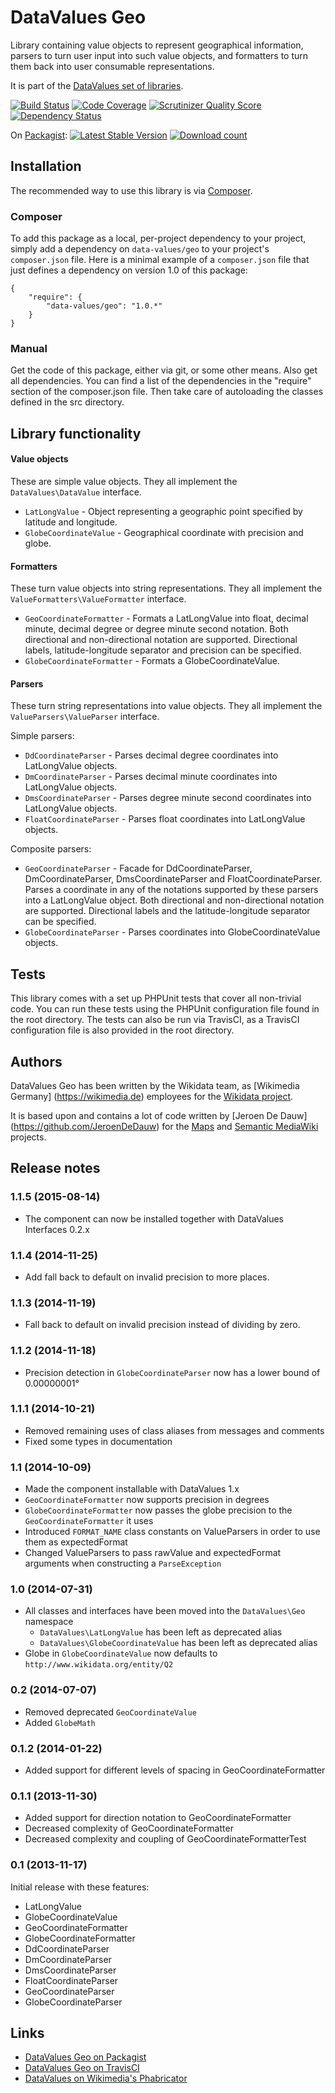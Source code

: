 # DataValues Geo

Library containing value objects to represent geographical information, parsers to turn user input
into such value objects, and formatters to turn them back into user consumable representations.

It is part of the [DataValues set of libraries](https://github.com/DataValues).

[![Build Status](https://secure.travis-ci.org/DataValues/Geo.png?branch=master)](http://travis-ci.org/DataValues/Geo)
[![Code Coverage](https://scrutinizer-ci.com/g/DataValues/Geo/badges/coverage.png?s=bf4cfd11f3b985fd05918f395c350b376a9ce0ee)](https://scrutinizer-ci.com/g/DataValues/Geo/)
[![Scrutinizer Quality Score](https://scrutinizer-ci.com/g/DataValues/Geo/badges/quality-score.png?s=e695e42b53d74fc02e5cfa2aa218420f062edbd2)](https://scrutinizer-ci.com/g/DataValues/Geo/)
[![Dependency Status](https://www.versioneye.com/php/data-values:geo/badge.png)](https://www.versioneye.com/php/data-values:geo)

On [Packagist](https://packagist.org/packages/data-values/geo):
[![Latest Stable Version](https://poser.pugx.org/data-values/geo/version.png)](https://packagist.org/packages/data-values/geo)
[![Download count](https://poser.pugx.org/data-values/geo/d/total.png)](https://packagist.org/packages/data-values/geo)

## Installation

The recommended way to use this library is via [Composer](http://getcomposer.org/).

### Composer

To add this package as a local, per-project dependency to your project, simply add a
dependency on `data-values/geo` to your project's `composer.json` file.
Here is a minimal example of a `composer.json` file that just defines a dependency on
version 1.0 of this package:

    {
        "require": {
            "data-values/geo": "1.0.*"
        }
    }

### Manual

Get the code of this package, either via git, or some other means. Also get all dependencies.
You can find a list of the dependencies in the "require" section of the composer.json file.
Then take care of autoloading the classes defined in the src directory.

## Library functionality

#### Value objects

These are simple value objects. They all implement the <code>DataValues\DataValue</code> interface.

* <code>LatLongValue</code> - Object representing a geographic point specified by latitude and longitude.
* <code>GlobeCoordinateValue</code> - Geographical coordinate with precision and globe.

#### Formatters

These turn value objects into string representations.
They all implement the <code>ValueFormatters\ValueFormatter</code> interface.

* <code>GeoCoordinateFormatter</code> - Formats a LatLongValue into float, decimal minute,
decimal degree or degree minute second notation. Both directional and non-directional notation
are supported. Directional labels, latitude-longitude separator and precision can be specified.
* <code>GlobeCoordinateFormatter</code> - Formats a GlobeCoordinateValue.

#### Parsers

These turn string representations into value objects.
They all implement the <code>ValueParsers\ValueParser</code> interface.

Simple parsers:

* <code>DdCoordinateParser</code> - Parses decimal degree coordinates into LatLongValue objects.
* <code>DmCoordinateParser</code> - Parses decimal minute coordinates into LatLongValue objects.
* <code>DmsCoordinateParser</code> - Parses degree minute second coordinates into LatLongValue objects.
* <code>FloatCoordinateParser</code> - Parses float coordinates into LatLongValue objects.

Composite parsers:

* <code>GeoCoordinateParser</code> - Facade for DdCoordinateParser, DmCoordinateParser, DmsCoordinateParser
and FloatCoordinateParser. Parses a coordinate in any of the notations supported by these parsers
into a LatLongValue object. Both directional and non-directional notation are supported. Directional
labels and the latitude-longitude separator can be specified.
* <code>GlobeCoordinateParser</code> - Parses coordinates into GlobeCoordinateValue objects.

## Tests

This library comes with a set up PHPUnit tests that cover all non-trivial code. You can run these
tests using the PHPUnit configuration file found in the root directory. The tests can also be run
via TravisCI, as a TravisCI configuration file is also provided in the root directory.

## Authors

DataValues Geo has been written by the Wikidata team, as [Wikimedia Germany]
(https://wikimedia.de) employees for the [Wikidata project](https://wikidata.org/).

It is based upon and contains a lot of code written by [Jeroen De Dauw]
(https://github.com/JeroenDeDauw) for the [Maps](https://github.com/JeroenDeDauw/Maps) and
[Semantic MediaWiki](https://semantic-mediawiki.org/) projects.

## Release notes

### 1.1.5 (2015-08-14)

* The component can now be installed together with DataValues Interfaces 0.2.x

### 1.1.4 (2014-11-25)

* Add fall back to default on invalid precision to more places.

### 1.1.3 (2014-11-19)

* Fall back to default on invalid precision instead of dividing by zero.

### 1.1.2 (2014-11-18)

* Precision detection in `GlobeCoordinateParser` now has a lower bound of 0.00000001°

### 1.1.1 (2014-10-21)

* Removed remaining uses of class aliases from messages and comments
* Fixed some types in documentation

### 1.1 (2014-10-09)

* Made the component installable with DataValues 1.x
* `GeoCoordinateFormatter` now supports precision in degrees
* `GlobeCoordinateFormatter` now passes the globe precision to the `GeoCoordinateFormatter` it uses
* Introduced `FORMAT_NAME` class constants on ValueParsers in order to use them as expectedFormat
* Changed ValueParsers to pass rawValue and expectedFormat arguments when constructing a `ParseException`

### 1.0 (2014-07-31)

* All classes and interfaces have been moved into the `DataValues\Geo` namespace
    * `DataValues\LatLongValue` has been left as deprecated alias
    * `DataValues\GlobeCoordinateValue` has been left as deprecated alias
* Globe in `GlobeCoordinateValue` now defaults to `http://www.wikidata.org/entity/Q2`

### 0.2 (2014-07-07)

* Removed deprecated `GeoCoordinateValue`
* Added `GlobeMath`

### 0.1.2 (2014-01-22)

* Added support for different levels of spacing in GeoCoordinateFormatter

### 0.1.1 (2013-11-30)

* Added support for direction notation to GeoCoordinateFormatter
* Decreased complexity of GeoCoordinateFormatter
* Decreased complexity and coupling of GeoCoordinateFormatterTest

### 0.1 (2013-11-17)

Initial release with these features:

* LatLongValue
* GlobeCoordinateValue
* GeoCoordinateFormatter
* GlobeCoordinateFormatter
* DdCoordinateParser
* DmCoordinateParser
* DmsCoordinateParser
* FloatCoordinateParser
* GeoCoordinateParser
* GlobeCoordinateParser

## Links

* [DataValues Geo on Packagist](https://packagist.org/packages/data-values/geo)
* [DataValues Geo on TravisCI](https://travis-ci.org/DataValues/Geo)
* [DataValues on Wikimedia's Phabricator](https://phabricator.wikimedia.org/project/view/122/)

